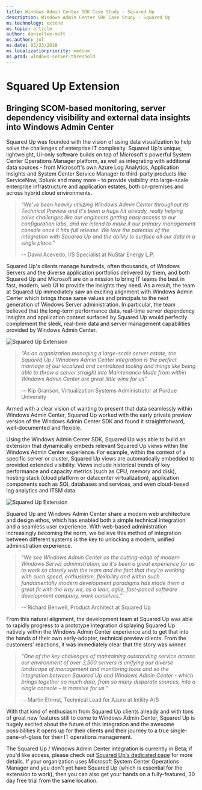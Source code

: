 ```yaml
---
title: Windows Admin Center SDK Case Study - Squared Up
description: Windows Admin Center SDK Case Study - Squared Up
ms.technology: extend
ms.topic: article
author: daniellee-msft
ms.author: jol
ms.date: 05/23/2018
ms.localizationpriority: medium
ms.prod: windows-server-threshold
---
```

# Squared Up Extension

## Bringing SCOM-based monitoring, server dependency visibility and external data insights into Windows Admin Center

Squared Up was founded with the vision of using data visualization to help solve the challenges of enterprise IT complexity. Squared Up's unique, lightweight, UI-only software builds on top of Microsoft's powerful System Center Operations Manager platform, as well as integrating with additional data sources - from Microsoft's own Azure Log Analytics, Application Insights and System Center Service Manager to third-party products like ServiceNow, Splunk and many more - to provide visibility into large-scale enterprise infrastructure and application estates, both on-premises and across hybrid cloud environments.

> <cite>“We've been heavily utilizing Windows Admin Center throughout its Technical Preview and it's been a huge hit already, really helping solve challenges like our engineers getting easy access to our configuration labs, and we intend to make it our primary management console once it hits full release. We love the potential of the integration with Squared Up and the ability to surface all our data in a single place.”</cite>
>
> -- David Acevedo, I/S Specialist at NuStar Energy L.P.

Squared Up's clients manage hundreds, often thousands, of Windows Servers and the diverse application portfolios delivered by them, and both Squared Up and Microsoft are on a mission to bring IT teams the best in fast, modern, web UI to provide the insights they need. As a result, the team at Squared Up immediately saw an exciting alignment with Windows Admin Center which brings those same values and principals to the next generation of Windows Server administration. In particular, the team believed that the long-term performance data, real-time server dependency insights and application context surfaced by Squared Up would perfectly complement the sleek, real-time data and server management capabilities provided by Windows Admin Center.

![Squared Up Extension](../../media/extend-case-study-squared-up/squared-up-1.png)

> <cite>“As an organization managing a large-scale server estate, the Squared Up / Windows Admin Center integration is the perfect marriage of our localized and centralized tooling and things like being able to throw a server straight into Maintenance Mode from within Windows Admin Center are great little wins for us”</cite>
>
> -– Kip Granson, Virtualization Systems Administrator at Purdue University

Armed with a clear vision of wanting to present that data seamlessly within Windows Admin Center, Squared Up worked with the early private preview version of the Windows Admin Center SDK and found it straightforward, well-documented and flexible.

Using the Windows Admin Center SDK, Squared Up was able to build an extension that dynamically embeds relevant Squared Up views within the Windows Admin Center experience. For example, within the context of a specific server or cluster, Squared Up views are automatically embedded to provided extended visibility. Views include historical trends of key performance and capacity metrics (such as CPU, memory and disk), hosting stack (cloud platform or datacenter virtualization), application components such as SQL databases and services, and even cloud-based log analytics and ITSM data.

![Squared Up Extension](../../media/extend-case-study-squared-up/squared-up-2.png)

Squared Up and Windows Admin Center share a modern web architecture and design ethos, which has enabled both a simple technical integration and a seamless user experience. With web-based administration increasingly becoming the norm, we believe this method of integration between different systems is the key to unlocking a modern, unified administration experience.

> <cite>“We see Windows Admin Center as the cutting-edge of modern Windows Server administration, so it's been a great experience for us to work so closely with the team and the fact that they're working with such speed, enthusiasm, flexibility and within such fundamentally modern development paradigms has made them a great fit with the way we, as a lean, agile, fast-paced software development company, work ourselves.”</cite>
>
> -- Richard Benwell, Product Architect at Squared Up

From this natural alignment, the development team at Squared Up was able to rapidly progress to a prototype integration displaying Squared Up natively within the Windows Admin Center experience and to get that into the hands of their own early-adopter, technical preview clients. From the customers' reactions, it was immediately clear that the story was winner.

> <cite>“One of the key challenges of maintaining outstanding service across our environment of over 3,500 servers is unifying our diverse landscape of management and monitoring tools and so the integration between Squared Up and Windows Admin Center - which brings together so much data, from so many disparate sources, into a single console – is massive for us.”</cite>
>
> -- Martin Ehrnst, Technical Lead for Azure at Intility A/S

With that kind of enthusiasm from Squared Up clients already and with tons of great new features still to come to Windows Admin Center, Squared Up is hugely excited about the future of this integration and the awesome possibilities it opens up for their clients and their journey to a true single-pane-of-glass for their IT operations management.

The Squared Up / Windows Admin Center integration is currently in Beta; if you'd like access, please check out [Squared Up's dedicated page](https://squaredup.com/product/honolulu/windows-admin-center-extension/?utm_source=microsoft-wac&utm_medium=public-relations&utm_campaign=honolulu) for more details. If your organization uses Microsoft System Center Operations Manager and you don't yet have Squared Up (which is essential for the extension to work), then you can also get your hands on a fully-featured, 30 day free trial from the same location. 
